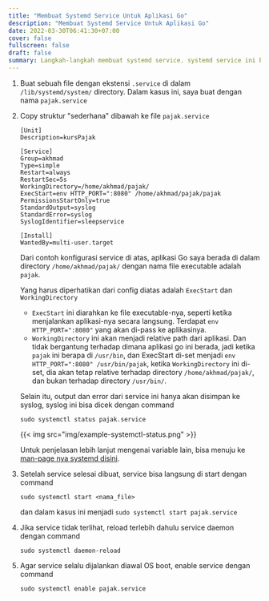 ```yaml
---
title: "Membuat Systemd Service Untuk Aplikasi Go"
description: "Membuat Systemd Service Untuk Aplikasi Go"
date: 2022-03-30T06:41:30+07:00
cover: false
fullscreen: false
draft: false
summary: Langkah-langkah membuat systemd service. systemd service ini bisa dipakai untuk mengatur aplikasi Go kita yang berjalan di background. Biasa digunakan untuk menjalankan aplikasi ketika awal boot.
---
```


1. Buat sebuah file dengan ekstensi `.service` di dalam `/lib/systemd/system/` directory. Dalam kasus ini, saya buat dengan  nama `pajak.service`
2. Copy struktur "sederhana" dibawah ke file `pajak.service`
    ```shell
    [Unit]
    Description=kursPajak

    [Service]
    Group=akhmad
    Type=simple
    Restart=always
    RestartSec=5s
    WorkingDirectory=/home/akhmad/pajak/
    ExecStart=env HTTP_PORT=":8080" /home/akhmad/pajak/pajak
    PermissionsStartOnly=true
    StandardOutput=syslog
    StandardError=syslog
    SyslogIdentifier=sleepservice

    [Install]
    WantedBy=multi-user.target
    ```

    Dari contoh konfigurasi service di atas, aplikasi Go saya berada di dalam directory `/home/akhmad/pajak/` dengan nama file executable adalah `pajak`. 

    Yang harus diperhatikan dari config diatas adalah `ExecStart` dan `WorkingDirectory`
    - `ExecStart` ini diarahkan ke file executable-nya, seperti ketika menjalankan aplikasi-nya secara langsung. Terdapat `env HTTP_PORT=":8080"` yang akan di-pass ke aplikasinya.
    - `WorkingDirectory` ini akan menjadi relative path dari aplikasi. Dan tidak bergantung terhadap dimana aplikasi go ini berada, jadi ketika `pajak` ini berapa di `/usr/bin`, dan ExecStart di-set menjadi `env HTTP_PORT=":8080" /usr/bin/pajak`, ketika `WorkingDirectory` ini di-set, dia akan tetap relative terhadap directory `/home/akhmad/pajak/`, dan bukan terhadap directory `/usr/bin/`.

    Selain itu, output dan error dari service ini hanya akan disimpan ke syslog, syslog ini bisa dicek dengan command
    
    `sudo systemctl status pajak.service`

    {{< img src="img/example-systemctl-status.png" >}}

    Untuk penjelasan lebih lanjut mengenai variable lain, bisa menuju ke [man-page nya systemd disini](https://www.freedesktop.org/software/systemd/man/systemd.service.html).

3. Setelah service selesai dibuat, service bisa langsung di start dengan command 
   
   `sudo systemctl start <nama_file>`
   
   dan dalam kasus ini menjadi `sudo systemctl start pajak.service`
   
4. Jika service tidak terlihat, reload terlebih dahulu service daemon dengan command 
   
   `sudo systemctl daemon-reload`
5. Agar service selalu dijalankan diawal OS boot, enable service dengan command 
   
   `sudo systemctl enable pajak.service`
